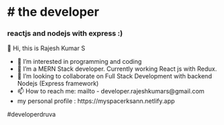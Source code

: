 <h1># the developer </h1>
<h3> reactjs and nodejs with express :) </h3>
<p>👋 Hi, this is Rajesh Kumar S </p>
<ul>
  <li>👀 I’m interested in programming and coding </li>
  <li>🌱 I’m a MERN Stack developer. Currently working React js with Redux.</li>
  <li>💞️ I’m looking to collaborate on Full Stack Development with backend Nodejs (Express framework)</li>
  <li>📫 How to reach me: mailto - developer.rajeshkumars@gmail.com</li>
  <li> my personal profile : https://myspacerksann.netlify.app</li>
</ul>
<p> #developerdruva</p>

<!---
developerdruva/developerdruva is a ✨ special ✨ repository because its `README.md` (this file) appears on your GitHub profile.
You can click the Preview link to take a look at your changes.
--->
